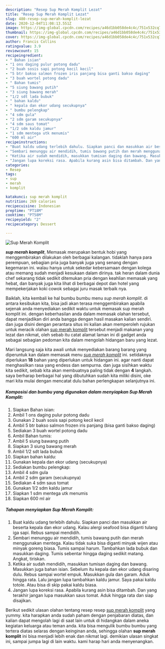 ```yaml
---
description: "Resep Sup Merah Komplit Lezat"
title: "Resep Sup Merah Komplit Lezat"
slug: 480-resep-sup-merah-komplit-lezat
date: 2020-12-04T11:08:13.551Z
image: https://img-global.cpcdn.com/recipes/a46d1bb058de4c4c/751x532cq70/sup-merah-komplit-foto-resep-utama.jpg
thumbnail: https://img-global.cpcdn.com/recipes/a46d1bb058de4c4c/751x532cq70/sup-merah-komplit-foto-resep-utama.jpg
cover: https://img-global.cpcdn.com/recipes/a46d1bb058de4c4c/751x532cq70/sup-merah-komplit-foto-resep-utama.jpg
author: Francis Collins
ratingvalue: 3.9
reviewcount: 15
recipeingredient:
- " Bahan isian"
- "1 ons daging pulur potong dadu"
- "2 buah sosis sapi potong kecil kecil"
- "5 btr bakso salmon frozen iris panjang bisa ganti bakso daging"
- "3 buah wortel potong dadu"
- " Bahan tumis"
- "5 siung bawang putih"
- "3 siung bawang merah"
- "1/2 sdt lada bubuk"
- " bahan kaldu"
- " kepala dan ekor udang secukupnya"
- " bumbu pelengkap"
- "4 sdm gula"
- "2 sdm garam secukupnya"
- "4 sdm saus tomat"
- "1/2 sdm kaldu jamur"
- "1 sdm mentega utk menumis"
- "600 ml air"
recipeinstructions:
- "Buat kaldu udang terlebih dahulu. Siapkan panci dan masukkan air beserta kepala dan ekor udang. Kalau alergi seafood bisa diganti tulang iga sapi. Rebus sampai mendidih."
- "Sembari menunggu air mendidih, tumis bawang putih dan merah menggunakan mentega. Kalau tidak suka bisa diganti minyak wijen atau minyak goreng biasa. Tumis sampai harum. Tambahkan lada bubuk dan masukkan daging. Tumis sebentar hingga daging sedikit matang. Angkat, tiriskan."
- "Ketika air sudah mendidih, masukkan tumisan daging dan bawang. Masukkan juga bahan isian. Sebelum itu kepala dan ekor udang disaring dulu. Rebus sampai wortel empuk. Masukkan gula dan garam. Aduk hingga rata. Lalu jangan lupa tambahkan kaldu jamur. Saya pakai kaldu totole. Atau bisa di skip pakai kaldu biasa."
- "Jangan lupa koreksi rasa. Apabila kurang asin bisa ditambah. Dan yang terakhir jangan lupa masukkan saus tomat. Aduk hingga rata dan siap disajikan."
categories:
- Resep
tags:
- sup
- merah
- komplit

katakunci: sup merah komplit 
nutrition: 269 calories
recipecuisine: Indonesian
preptime: "PT18M"
cooktime: "PT58M"
recipeyield: "2"
recipecategory: Dessert

---
```



![Sup Merah Komplit](https://img-global.cpcdn.com/recipes/a46d1bb058de4c4c/751x532cq70/sup-merah-komplit-foto-resep-utama.jpg)

<b><i>sup merah komplit</i></b>, Memasak merupakan bentuk hobi yang menggembirakan dilakukan oleh berbagai kalangan. tidaklah hanya para perempuan, sebagian pria juga banyak juga yang senang dengan kegemaran ini. walau hanya untuk sekedar kebersamaan dengan kolega atau memang sudah menjadi kesukaan dalam dirinya. tak heran dalam dunia chef sekarang tidak sedikit ditemukan pria dengan keahlian memasak yang hebat, dan banyak juga kita lihat di berbagai depot dan hotel yang mempekerjakan koki cowok sebagai juru masak terbaik nya.



Baiklah, kita kembali ke hal bumbu bumbu menu <i>sup merah komplit</i>. di antara kesibukan kita, bisa jadi akan terasa menggembirakan apabila sejenak anda menyediakan sedikit waktu untuk memasak sup merah komplit ini. dengan keberhasilan anda dalam memasak olahan tersebut, dapat menjadikan diri anda bangga dengan hasil masakan kalian sendiri. dan juga disini dengan perantara situs ini kalian akan memperoleh rujukan untuk meracik olahan <u>sup merah komplit</u> tersebut menjadi makanan yang lezat dan nikmat, oleh sebab itu catat alamat laman ini di gadget anda sebagai sebagian pedoman kita dalam mengolah hidangan baru yang lezat.


Mari langsung saja kita awali untuk menyediakan barang barang yang diperuntuk kan dalam memasak menu <u><i>sup merah komplit</i></u> ini. setidaknya diperlukan <b>18</b> bahan yang diperlukan untuk hidangan ini. agar nanti dapat menghasilkan rasa yang endess dan sempurna. dan juga sisihkan waktu kita sedikit, sebab kita akan membuatnya paling tidak dengan <b>4</b> langkah. saya berharap berbagai hal yang dibutuhkan sudah kita miliki disini, oke mari kita mulai dengan mencatat dulu bahan perlengkapan selanjutnya ini.

<!--inarticleads1-->

##### Komposisi dan bumbu yang digunakan dalam menyiapkan Sup Merah Komplit:

1. Siapkan  Bahan isian:
1. Ambil 1 ons daging pulur potong dadu
1. Gunakan 2 buah sosis sapi potong kecil kecil
1. Ambil 5 btr bakso salmon frozen iris panjang (bisa ganti bakso daging)
1. Sediakan 3 buah wortel potong dadu
1. Ambil  Bahan tumis:
1. Ambil 5 siung bawang putih
1. Siapkan 3 siung bawang merah
1. Ambil 1/2 sdt lada bubuk
1. Siapkan  bahan kaldu:
1. Gunakan  kepala dan ekor udang (secukupnya)
1. Sediakan  bumbu pelengkap:
1. Ambil 4 sdm gula
1. Ambil 2 sdm garam (secukupnya)
1. Sediakan 4 sdm saus tomat
1. Gunakan 1/2 sdm kaldu jamur
1. Siapkan 1 sdm mentega utk menumis
1. Siapkan 600 ml air




<!--inarticleads2-->

##### Tahapan menyiapkan Sup Merah Komplit:

1. Buat kaldu udang terlebih dahulu. Siapkan panci dan masukkan air beserta kepala dan ekor udang. Kalau alergi seafood bisa diganti tulang iga sapi. Rebus sampai mendidih.
1. Sembari menunggu air mendidih, tumis bawang putih dan merah menggunakan mentega. Kalau tidak suka bisa diganti minyak wijen atau minyak goreng biasa. Tumis sampai harum. Tambahkan lada bubuk dan masukkan daging. Tumis sebentar hingga daging sedikit matang. Angkat, tiriskan.
1. Ketika air sudah mendidih, masukkan tumisan daging dan bawang. Masukkan juga bahan isian. Sebelum itu kepala dan ekor udang disaring dulu. Rebus sampai wortel empuk. Masukkan gula dan garam. Aduk hingga rata. Lalu jangan lupa tambahkan kaldu jamur. Saya pakai kaldu totole. Atau bisa di skip pakai kaldu biasa.
1. Jangan lupa koreksi rasa. Apabila kurang asin bisa ditambah. Dan yang terakhir jangan lupa masukkan saus tomat. Aduk hingga rata dan siap disajikan.




Berikut sedikit ulasan olahan tentang resep resep <u>sup merah komplit</u> yang yummy. kita harapkan anda sudah paham dengan penjabaran diatas, dan kalian dapat mengolah lagi di saat lain untuk di hidangkan dalam aneka kegiatan keluarga atau teman anda. kita bisa mengulik bumbu bumbu yang tertera diatas selaras dengan keinginan anda, sehingga olahan <b>sup merah komplit</b> ini bisa menjadi lebih enak dan nikmat lagi. demikian ulasan singkat ini, sampai jumpa lagi di lain waktu. kami harap hari anda menyenangkan.
